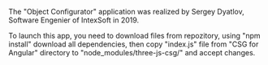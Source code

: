 The "Object Configurator" application was realized by Sergey Dyatlov, Software Engenier of IntexSoft in 2019.

To launch this app, you need to download files from repozitory, using "npm install" download all dependencies, then copy
"index.js" file from "CSG for Angular" directory to "node_modules/three-js-csg/" and accept changes.